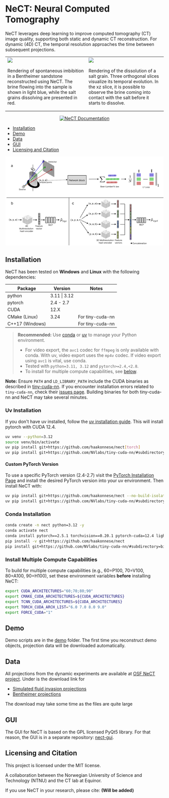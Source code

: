 # NeCT: Neural Computed Tomography

NeCT leverages deep learning to improve computed tomography (CT) image quality, supporting both static and dynamic CT reconstruction. For dynamic (4D) CT, the temporal resolution approaches the time between subsequent projections.
<table>
  <tr>
    <td>
      <img src="docs/images/showcase1.gif" width="480">
      <p>
        Rendering of spontaneous imbibition in a Bentheimer sandstone reconstructed using NeCT. The brine flowing into the sample is shown in light blue, while the salt grains dissolving are presented in red.
      </p>
    </td>
    <td>
        <img src="docs/images/showcase2.gif" width="480">
      <p>
        Rendering of the dissolution of a salt grain. Three orthogonal slices visualize its temporal evolution. In the xz slice, it is possible to observe the brine coming into contact with the salt before it starts to dissolve.
      </p>
    </td>
  </tr>
</table>

<p align="center">
    <a href="https://haakonnese.github.io/nect/" target="_blank">
        <img src="https://img.shields.io/badge/NeCT%20Documentation-blueviolet?style=for-the-badge&logo=readthedocs" alt="NeCT Documentation"/>
    </a>
</p>

- [Installation](#installation)
- [Demo](#demo)
- [Data](#data)
- [GUI](#gui)
- [Licensing and Citation](#licensing-and-citation)

![NeCT Reconstruction Pipeline](docs/images/pipeline.png)

## Installation

NeCT has been tested on **Windows** and **Linux** with the following dependencies:

| Package         | Version           | Notes              |
|-----------------|-------------------|--------------------|
| python          | 3.11 \| 3.12      |                    |
| pytorch         | 2.4 - 2.7         |                    |
| CUDA            | 12.X              |                    |
| CMake (Linux)   | 3.24              | For tiny-cuda-nn   |
| C++17 (Windows) |                   | For tiny-cuda-nn   |

> **Recommended:** Use [conda](https://docs.anaconda.com/free/anaconda/install/) or [uv](https://docs.astral.sh/uv/getting-started/installation/) to manage your Python environment.
>
> - For video export, the `avc1` codec for `ffmpeg` is only available with conda. With uv, video export uses the `mp4v` codec. If video export using `avc1` is vital, use conda.
> - Tested with `python=3.11, 3.12` and `pytorch>=2.4,<2.8`.
> - To install for multiple compute capabilities, see [below](#install-multiple-compute-capabilities).

**Note:** Ensure `PATH` and `LD_LIBRARY_PATH` include the CUDA binaries as described in [tiny-cuda-nn](https://github.com/NVlabs/tiny-cuda-nn/). If you encounter installation errors related to `tiny-cuda-nn`, check their [issues page](https://github.com/NVlabs/tiny-cuda-nn/issues). Building binaries for both tiny-cuda-nn and NeCT may take several minutes.

### Uv Installation

If you don't have uv installed, follow the [uv installation guide](https://docs.astral.sh/uv/getting-started/installation/). This will install pytorch with CUDA 12.4.

```bash
uv venv --python=3.12
source venv/bin/activate
uv pip install git+https://github.com/haakonnese/nect[torch]
uv pip install git+https://github.com/NVlabs/tiny-cuda-nn/#subdirectory=bindings/torch --no-build-isolation
```

#### Custom PyTorch Version

To use a specific PyTorch version (2.4-2.7) visit the [PyTorch Installation Page](https://pytorch.org/get-started/locally/) and install the desired PyTorch version into your uv environment. Then install NeCT with:

```bash
uv pip install git+https://github.com/haakonnese/nect --no-build-isolation-package torch
uv pip install git+https://github.com/NVlabs/tiny-cuda-nn/#subdirectory=bindings/torch --no-build-isolation
```

### Conda Installation

```bash
conda create -n nect python=3.12 -y
conda activate nect
conda install pytorch==2.5.1 torchvision==0.20.1 pytorch-cuda=12.4 lightning==2.1 conda-forge::opencv -c pytorch -c nvidia -c conda-forge -y
pip install -v git+https://github.com/haakonnese/nect
pip install git+https://github.com/NVlabs/tiny-cuda-nn/#subdirectory=bindings/torch
```

### Install Multiple Compute Capabilities

To build for multiple compute capabilities (e.g., 60=P100, 70=V100, 80=A100, 90=H100), set these environment variables **before** installing NeCT:

```bash
export CUDA_ARCHITECTURES="60;70;80;90"
export CMAKE_CUDA_ARCHITECTURES=${CUDA_ARCHITECTURES}
export TCNN_CUDA_ARCHITECTURES=${CUDA_ARCHITECTURES}
export TORCH_CUDA_ARCH_LIST="6.0 7.0 8.0 9.0"
export FORCE_CUDA="1"
```

## Demo

Demo scripts are in the [demo](./demo/) folder. The first time you reconstruct demo objects, projection data will be downloaded automatically.

## Data

All projections from the dynamic experiments are available at [OSF NeCT project](https://osf.io/2w8xc/). Under is the download link for

- [Simulated fluid invasion projections](https://osf.io/download/j4umw/)
- [Bentheimer projections](https://files.de-1.osf.io/v1/resources/2w8xc/providers/osfstorage/67d08a82ec5b8741b044b5e4/?zip=)

The download may take some time as the files are quite large

## GUI

The GUI for NeCT is based on the GPL licensed PyQt5 library. For that reason, the GUI is in a separate repository: [nect-gui](https://github.com/haakonnese/nect-gui).

## Licensing and Citation

This project is licensed under the MIT license.

A collaboration between the Norwegian University of Science and Technology (NTNU) and the CT lab at Equinor.

If you use NeCT in your research, please cite: **(Will be added)**
